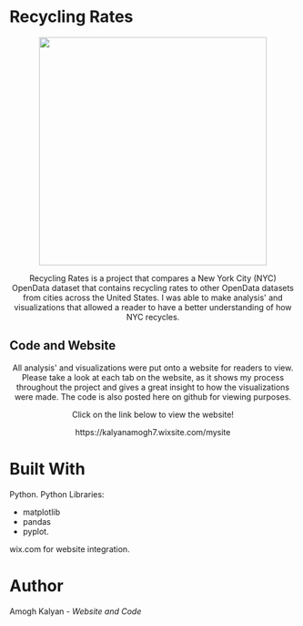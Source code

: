 # Recycling Rates
<p align="center">
  <img width="400" src="https://user-images.githubusercontent.com/80735346/149575453-507adb36-e1b3-4537-9f1f-2ea23e6f419c.jpg"
</p>
  
<p align="center">
Recycling Rates is a project that compares a New York City (NYC) OpenData dataset that contains recycling rates to other OpenData datasets from cities across the United States. I was able to make analysis' and visualizations that allowed a reader to have a better understanding of how NYC recycles. 
</p>


## Code and Website

<p align="center">
All analysis' and visualizations were put onto a website for readers to view. Please take a look at each tab on the website, as it shows my process throughout the project and gives a great insight to how the visualizations were made. The code is also posted here on github for viewing purposes.
</p>

<p align="center">
Click on the link below to view the website!
</p>

<p align="center">
https://kalyanamogh7.wixsite.com/mysite
</p>

# Built With

Python. Python Libraries:

- matplotlib
- pandas
- pyplot.

wix.com for website integration.

# Author

Amogh Kalyan - *Website and Code*
